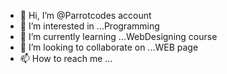 - 👋 Hi, I’m @Parrotcodes account
- 👀 I’m interested in ...Programming
- 🌱 I’m currently learning ...WebDesigning course
- 💞️ I’m looking to collaborate on ...WEB page
- 📫 How to reach me ...

<!---
Parrotcodes/Parrotcodes is a ✨ special ✨ repository because its `README.md` (this file) appears on your GitHub profile.
You can click the Preview link to take a look at your changes.
--->
